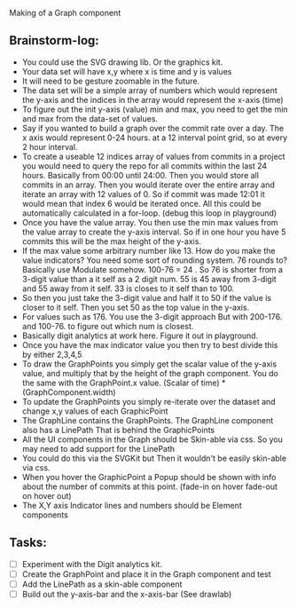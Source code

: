 Making of a Graph component<!--more-->

## Brainstorm-log:

- You could use the SVG drawing lib. Or the graphics kit.
- Your data set will have x,y where x is time and y is values
- It will need to be gesture zoomable in the future.
- The data set will be a simple array of numbers which would represent the y-axis and the indices in the array would represent the x-axis (time) 
- To figure out the init y-axis (value) min and max, you need to get the min and max from the data-set of values. 
- Say if you wanted to build a graph over the commit rate over a day. The x axis would represent 0-24 hours. at a 12 interval point grid, so at every 2 hour interval. 
- To create a useable 12 indices array of values from commits in a project you would need to query the repo for all commits within the last 24 hours. Basically from 00:00 until 24:00. Then you would store all commits in an array. Then you would iterate over the entire array and iterate an array with 12 values of 0. So if commit was made 12:01 it would mean that index 6 would be iterated once. All this could be automatically calculated in a for-loop. (debug this loop in playground)
- Once you have the value array. You then use the min max values from the value array to create the y-axis interval. So if in one hour you have 5 commits this will be the max height of the y-axis. 
- If the max value some arbitrary number like 13. How do you make the value indicators? You need some sort of rounding system. 76 rounds to? Basically use Modulate somehow. 100-76 = 24  . So 76 is shorter from a 3-digit value than a it self as a 2 digit num. 55 is 45 away from 3-digit and 55 away from it self. 33 is closes to it self than to 100. 
- So then you just take the 3-digit value and half it to 50 if the value is closer to it self. Then you set 50 as the top value in the y-axis. 
- For values such as 176. You use the 3-digit approach But with 200-176. and 100-76. to figure out which num is closest. 
- Basically digit analytics at work here. Figure it out in playground.
- Once you have the max indicator value you then try to best divide this by either 2,3,4,5
- To draw the GraphPoints you simply get the scalar value of the y-axis value, and multiply that by the height of the graph component. You do the same with the GraphPoint.x value. (Scalar of time) * (GraphComponent.width) 
- To update the GraphPoints you simply re-iterate over the dataset and change x,y values of each GraphicPoint
- The GraphLine contains the GraphPoints. The GraphLine component also has a LinePath That is behind the GraphicPoints
- All the UI components in the Graph should be Skin-able via css. So you may need to add support for the LinePath
- You could do this via the SVGKit but Then it wouldn't be easily skin-able via css.
- When you hover the GraphicPoint a Popup should be shown with info about the number of commits at this point. (fade-in on hover fade-out on hover out)
- The X,Y axis Indicator lines and numbers should be Element components

## Tasks:
- [ ] Experiment with the Digit analytics kit. 
- [ ] Create the GraphPoint and place it in the Graph component and test
- [ ] Add the LinePath as a skin-able component
- [ ] Build out the y-axis-bar and the x-axis-bar (See drawlab) 